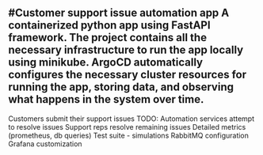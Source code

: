 #Customer support issue automation app
A containerized python app using FastAPI framework. The project contains all the necessary infrastructure to run the app locally using minikube. ArgoCD automatically configures the necessary cluster resources for running the app, storing data, and observing what happens in the system over time.  
---
Customers submit their support issues
TODO:
Automation services attempt to resolve issues
Support reps resolve remaining issues
Detailed metrics (prometheus, db queries) 
Test suite - simulations
RabbitMQ configuration
Grafana customization
